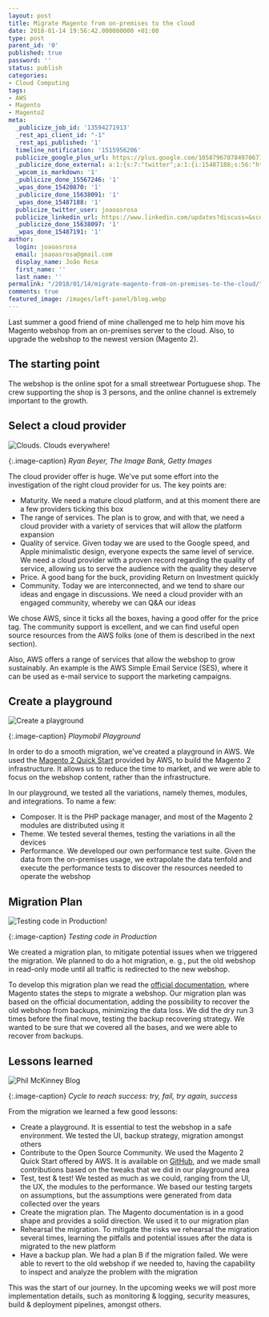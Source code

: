 ```yaml
---
layout: post
title: Migrate Magento from on-premises to the cloud
date: 2018-01-14 19:56:42.000000000 +01:00
type: post
parent_id: '0'
published: true
password: ''
status: publish
categories:
- Cloud Computing
tags:
- AWS
- Magento
- Magento2
meta:
  _publicize_job_id: '13594271913'
  _rest_api_client_id: "-1"
  _rest_api_published: '1'
  timeline_notification: '1515956206'
  publicize_google_plus_url: https://plus.google.com/105879670784970671735/posts/R29dWKBD4Dq
  _publicize_done_external: a:1:{s:7:"twitter";a:1:{i:15487188;s:56:"https://twitter.com/joaoasrosa/status/952615509987680256";}}
  _wpcom_is_markdown: '1'
  _publicize_done_15567246: '1'
  _wpas_done_15420870: '1'
  _publicize_done_15638091: '1'
  _wpas_done_15487188: '1'
  publicize_twitter_user: joaoasrosa
  publicize_linkedin_url: https://www.linkedin.com/updates?discuss=&scope=27794317&stype=M&topic=6358381204122714112&type=U&a=XIJz
  _publicize_done_15638097: '1'
  _wpas_done_15487191: '1'
author:
  login: joaoasrosa
  email: joaoasrosa@gmail.com
  display_name: João Rosa
  first_name: ''
  last_name: ''
permalink: "/2018/01/14/migrate-magento-from-on-premises-to-the-cloud/"
comments: true
featured_image: /images/left-panel/blog.webp
---
```

Last summer a good friend of mine challenged me to help him move his Magento webshop from an on-premises server to the cloud. Also, to upgrade the webshop to the newest version (Magento 2).

The starting point
------------------

The webshop is the online spot for a small streetwear Portuguese shop. The crew supporting the shop is 3 persons, and the online channel is extremely important to the growth.

Select a cloud provider
-----------------------

![Clouds. Clouds everywhere!](/images/assets/gettyimages-482252-001-570a81d93df78c7d9edc0d78.jpg)

{:.image-caption}
*Ryan Beyer, The Image Bank, Getty Images*

The cloud provider offer is huge. We've put some effort into the investigation of the right cloud provider for us. The key points are:

*   Maturity. We need a mature cloud platform, and at this moment there are a few providers ticking this box
*   The range of services. The plan is to grow, and with that, we need a cloud provider with a variety of services that will allow the platform expansion
*   Quality of service. Given today we are used to the Google speed, and Apple minimalistic design, everyone expects the same level of service. We need a cloud provider with a proven record regarding the quality of service, allowing us to serve the audience with the quality they deserve
*   Price. A good bang for the buck, providing Return on Investment quickly
*   Community. Today we are interconnected, and we tend to share our ideas and engage in discussions. We need a cloud provider with an engaged community, whereby we can Q&A our ideas

We chose AWS, since it ticks all the boxes, having a good offer for the price tag. The community support is excellent, and we can find useful open source resources from the AWS folks (one of them is described in the next section).

Also, AWS offers a range of services that allow the webshop to grow sustainably. An example is the AWS Simple Email Service (SES), where it can be used as e-mail service to support the marketing campaigns.

Create a playground
-------------------

![Create a playground](/images/assets/5612_product_detail.jpeg)

{:.image-caption}
*Playmobil Playground*

In order to do a smooth migration, we've created a playground in AWS. We used the [Magento 2 Quick Start](https://docs.aws.amazon.com/quickstart/latest/magento/welcome.html) provided by AWS, to build the Magento 2 infrastructure. It allows us to reduce the time to market, and we were able to focus on the webshop content, rather than the infrastructure.

In our playground, we tested all the variations, namely themes, modules, and integrations. To name a few:

*   Composer. It is the PHP package manager, and most of the Magento 2 modules are distributed using it
*   Theme. We tested several themes, testing the variations in all the devices
*   Performance. We developed our own performance test suite. Given the data from the on-premises usage, we extrapolate the data tenfold and execute the performance tests to discover the resources needed to operate the webshop

Migration Plan
--------------

![Testing code in Production!](/images/assets/0hsfnsw.jpg)

{:.image-caption}
*Testing code in Production*

We created a migration plan, to mitigate potential issues when we triggered the migration. We planned to do a hot migration, e. g., put the old webshop in read-only mode until all traffic is redirected to the new webshop.

To develop this migration plan we read the [official documentation](http://devdocs.magento.com/guides/v2.0/migration/migration-plan.html), where Magento states the steps to migrate a webshop. Our migration plan was based on the official documentation, adding the possibility to recover the old webshop from backups, minimizing the data loss. We did the dry run 3 times before the final move, testing the backup recovering strategy. We wanted to be sure that we covered all the bases, and we were able to recover from backups.

Lessons learned
---------------

![Phil McKinney Blog](/images/assets/adobestock_87364193-760x507.jpeg)

{:.image-caption}
*Cycle to reach success: try, fail, try again, success*

From the migration we learned a few good lessons:

*   Create a playground. It is essential to test the webshop in a safe environment. We tested the UI, backup strategy, migration amongst others
*   Contribute to the Open Source Community. We used the Magento 2 Quick Start offered by AWS. It is available on [GitHub](https://github.com/aws-quickstart/quickstart-magento), and we made small contributions based on the tweaks that we did in our playground area
*   Test, test & test! We tested as much as we could, ranging from the UI, the UX, the modules to the performance. We based our testing targets on assumptions, but the assumptions were generated from data collected over the years
*   Create the migration plan. The Magento documentation is in a good shape and provides a solid direction. We used it to our migration plan
*   Rehearsal the migration. To mitigate the risks we rehearsal the migration several times, learning the pitfalls and potential issues after the data is migrated to the new platform
*   Have a backup plan. We had a plan B if the migration failed. We were able to revert to the old webshop if we needed to, having the capability to inspect and analyze the problem with the migration

This was the start of our journey. In the upcoming weeks we will post more implementation details, such as monitoring & logging, security measures, build & deployment pipelines, amongst others.
